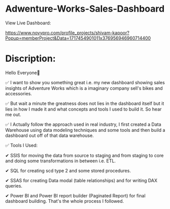 # Adwenture-Works-Sales-Dashboard

View Live Dashboard:

https://www.novypro.com/profile_projects/shivam-kapoor?Popup=memberProject&Data=1717454901011x376956946960714400

# Discription:
Hello Everyone👋

✅ I want to show you something great i.e. my new dashboard showing sales insights of Adventure Works which is a imaginary company sell's bikes and accessories.

✅ But wait a minute the greatness does not lies in the dashboard itself but it lies in how I made it and what concepts and tools I used to build it. So hear me out.

✅ I Actually follow the approach used in real industry, I first created a Data Warehouse using data modeling techniques and some tools and then build a dashboard out off of that data warehouse.

✅ Tools I Used:

✔ SSIS for moving the data from source to staging and from staging to core and doing some transformations in between i.e. ETL.

✔ SQL for creating scd type 2 and some stored procedures.

✔ SSAS for creating Data modal (table relationships) and for writing DAX queries.

✔ Power BI and Power BI report builder (Paginated Report) for final dashboard building. That's the whole process I followed.

